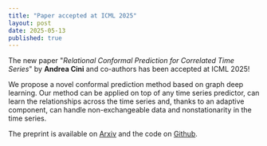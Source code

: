 ```yaml
---
title: "Paper accepted at ICML 2025"
layout: post
date: 2025-05-13
published: true
---
```


The new paper "*Relational Conformal Prediction for Correlated Time Series*" by **Andrea Cini** and co-authors has been accepted at ICML 2025!

<!--more-->

We propose a novel conformal prediction method based on graph deep learning. Our method can be applied on top of any time series predictor, can learn the relationships across the time series and, thanks to an adaptive component, can handle non-exchangeable data and nonstationarity in the time series.

The preprint is available on [Arxiv](https://arxiv.org/abs/2502.09443) and the code on [Github](https://github.com/andreacini/corel).